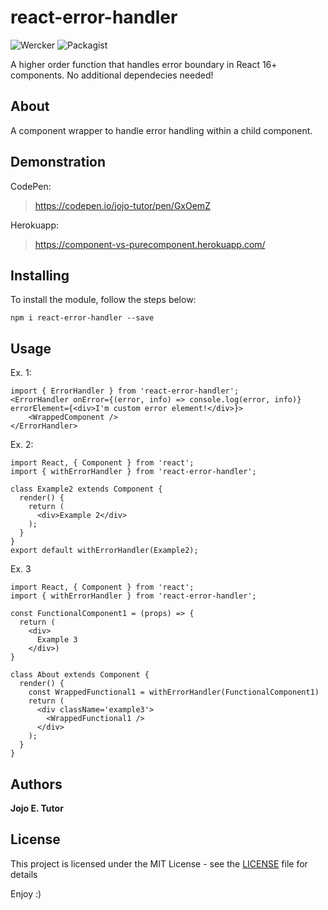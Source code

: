 # react-error-handler
![Wercker](https://img.shields.io/wercker/ci/wercker/docs.svg)
![Packagist](https://img.shields.io/packagist/l/doctrine/orm.svg)

A higher order function that handles error boundary in React 16+ components. No additional dependecies needed!

## About
A component wrapper to handle error handling within a child component.

## Demonstration
CodePen:
 > https://codepen.io/jojo-tutor/pen/GxOemZ

Herokuapp:
 > https://component-vs-purecomponent.herokuapp.com/

## Installing
To install the module, follow the steps below:

```
npm i react-error-handler --save
```

## Usage
Ex. 1:
```
import { ErrorHandler } from 'react-error-handler';
<ErrorHandler onError={(error, info) => console.log(error, info)} errorElement={<div>I'm custom error element!</div>}>
    <WrappedComponent />
</ErrorHandler>
```

Ex. 2:
```
import React, { Component } from 'react';
import { withErrorHandler } from 'react-error-handler';

class Example2 extends Component {
  render() {
    return (
      <div>Example 2</div>
    );
  }
}
export default withErrorHandler(Example2);
```

Ex. 3
```
import React, { Component } from 'react';
import { withErrorHandler } from 'react-error-handler';

const FunctionalComponent1 = (props) => {
  return (
    <div>
      Example 3
    </div>)
}

class About extends Component {
  render() {
    const WrappedFunctional1 = withErrorHandler(FunctionalComponent1)
    return (
      <div className='example3'>
        <WrappedFunctional1 />
      </div>
    );
  }
}
```

## Authors
**Jojo E. Tutor**

## License
This project is licensed under the MIT License - see the [LICENSE](LICENSE) file for details

Enjoy :)
